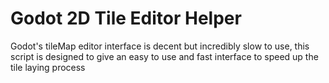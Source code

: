 # Godot 2D Tile Editor Helper
 Godot's tileMap editor interface is decent but incredibly slow to use, this script is designed to give an easy to use and fast interface to speed up the tile laying process
